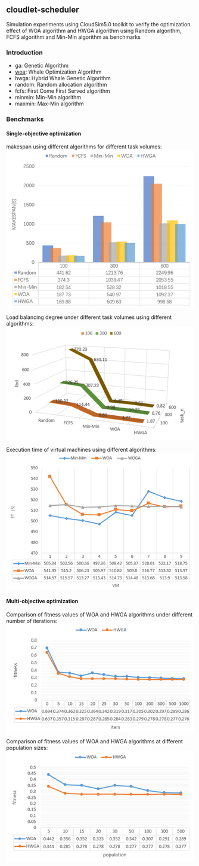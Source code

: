 ## cloudlet-scheduler
Simulation experiments using CloudSim5.0 toolkit to verify the optimization effect of WOA algorithm and HWGA algorithm using Random algorithm, FCFS algorithm and Min-Min algorithm as benchmarks

### Introduction
- ga: Genetic Algorithm
- [woa](https://github.com/LA4AM12/WOA): Whale Optimization Algorithm
- hwga: Hybrid Whale Genetic Algorithm
- random: Random allocation algorithm
- fcfs: First Come First Served algorithm
- minmin: Min-Min algorithm
- maxmin: Max-Min algorithm

### Benchmarks
#### Single-objective optimization
makespan using different algorithms for different task volumes:  
![img.png](.github/images/img1.png)  


Load balancing degree under different task volumes using different algorithms:  
![img.png](.github/images/img2.png)  


Execution time of virtual machines using different algorithms:  
![img.png](.github/images/img3.png)  

#### Multi-objective optimization
Comparison of fitness values of WOA and HWGA algorithms under different number of iterations:  
![img.png](.github/images/img4.png)  


Comparison of fitness values of WOA and HWGA algorithms at different population sizes:
![img.png](.github/images/img5.png)